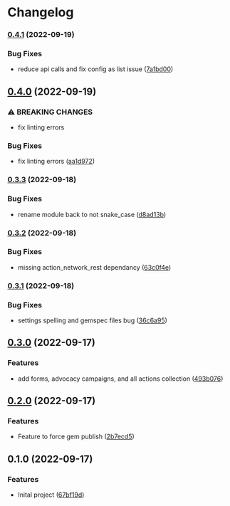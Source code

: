 # Changelog

### [0.4.1](https://www.github.com/joe-irving/jekyll-action-network/compare/v0.4.0...v0.4.1) (2022-09-19)


### Bug Fixes

* reduce api calls and fix config as list issue ([7a1bd00](https://www.github.com/joe-irving/jekyll-action-network/commit/7a1bd0098eca05dc3808febf2962eaa1f8b4b3b0))

## [0.4.0](https://www.github.com/joe-irving/jekyll-action-network/compare/v0.3.3...v0.4.0) (2022-09-19)


### ⚠ BREAKING CHANGES

* fix linting errors

### Bug Fixes

* fix linting errors ([aa1d972](https://www.github.com/joe-irving/jekyll-action-network/commit/aa1d972739a669d05762dc46043650e9454a6d81))

### [0.3.3](https://www.github.com/joe-irving/jekyll-action-network/compare/v0.3.2...v0.3.3) (2022-09-18)


### Bug Fixes

* rename module back to not snake_case ([d8ad13b](https://www.github.com/joe-irving/jekyll-action-network/commit/d8ad13b21187a042aa32929d6744dda428dea6aa))

### [0.3.2](https://www.github.com/joe-irving/jekyll-action-network/compare/v0.3.1...v0.3.2) (2022-09-18)


### Bug Fixes

* missing action_network_rest dependancy ([63c0f4e](https://www.github.com/joe-irving/jekyll-action-network/commit/63c0f4ec4a62c87be63e41d1a2f51bf9728ca821))

### [0.3.1](https://www.github.com/joe-irving/jekyll-action-network/compare/v0.3.0...v0.3.1) (2022-09-18)


### Bug Fixes

* settings spelling and gemspec files bug ([36c6a95](https://www.github.com/joe-irving/jekyll-action-network/commit/36c6a953c404ff8f5757ea83fd9aa1adb921c674))

## [0.3.0](https://www.github.com/joe-irving/jekyll-action-network/compare/v0.2.0...v0.3.0) (2022-09-17)


### Features

* add forms, advocacy campaigns, and all actions collection ([493b076](https://www.github.com/joe-irving/jekyll-action-network/commit/493b076e784f159a119a4a8424c54c4859a574dd))

## [0.2.0](https://www.github.com/joe-irving/jekyll-action-network/compare/v0.1.0...v0.2.0) (2022-09-17)


### Features

* Feature to force gem publish ([2b7ecd5](https://www.github.com/joe-irving/jekyll-action-network/commit/2b7ecd52ec0bd85d4765b8aeb13b1ddf25257c3a))

## 0.1.0 (2022-09-17)


### Features

* Inital project ([67bf19d](https://www.github.com/joe-irving/jekyll-action-network/commit/67bf19d03caafb9a3b90bbe6e940de75a8ec52a8))
